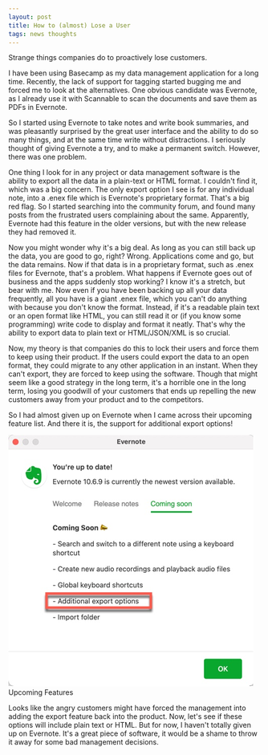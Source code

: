 ```yaml
---
layout: post
title: How to (almost) Lose a User
tags: news thoughts
---
```


Strange things companies do to proactively lose customers. 

I have been using Basecamp as my data management application for a long time. Recently, the lack of support for tagging started bugging me and forced me to look at the alternatives. One obvious candidate was Evernote, as I already use it with Scannable to scan the documents and save them as PDFs in Evernote. 

So I started using Evernote to take notes and write book summaries, and was pleasantly surprised by the great user interface and the ability to do so many things, and at the same time write without distractions. I seriously thought of giving Evernote a try, and to make a permanent switch. However, there was one problem. 

One thing I look for in any project or data management software is the ability to export all the data in a plain-text or HTML format. I couldn't find it, which was a big concern. The only export option I see is for any individual note, into a .enex file which is Evernote's proprietary format. That's a big red flag. So I started searching into the community forum, and found many posts from the frustrated users complaining about the same. Apparently, Evernote had this feature in the older versions, but with the new release they had removed it. 

Now you might wonder why it's a big deal. As long as you can still back up the data, you are good to go, right? Wrong. Applications come and go, but the data remains. Now if that data is in a proprietary format, such as .enex files for Evernote, that's a problem. What happens if Evernote goes out of business and the apps suddenly stop working? I know it's a stretch, but bear with me. Now even if you have been backing up all your data frequently, all you have is a giant .enex file, which you can't do anything with because you don't know the format. Instead, if it's a readable plain text or an open format like HTML, you can still read it or (if you know some programming) write code to display and format it neatly. That's why the ability to export data to plain text or HTML/JSON/XML is so crucial. 

Now, my theory is that companies do this to lock their users and force them to keep using their product. If the users could export the data to an open format, they could migrate to any other application in an instant. When they can't export, they are forced to keep using the software. Though that might seem like a good strategy in the long term, it's a horrible one in the long term, losing you goodwill of your customers that ends up repelling the new customers away from your product and to the competitors. 

So I had almost given up on Evernote when I came across their upcoming feature list. And  there it is, the support for additional export options! 

<div class="random centered">
  <a target="_blank" href="/images/random/evernote.jpg">
    <img src="/images/random/evernote.jpg" alt="Upcoming Evernote Features">
  </a>
  <div class="caption">Upcoming Features</div>
</div>

Looks like the angry customers might have forced the management into adding the export feature back into the product. Now, let's see if these options will include plain text or HTML. But for now, I haven't totally given up on Evernote. It's a great piece of software, it would be a shame to throw it away for some bad management decisions. 